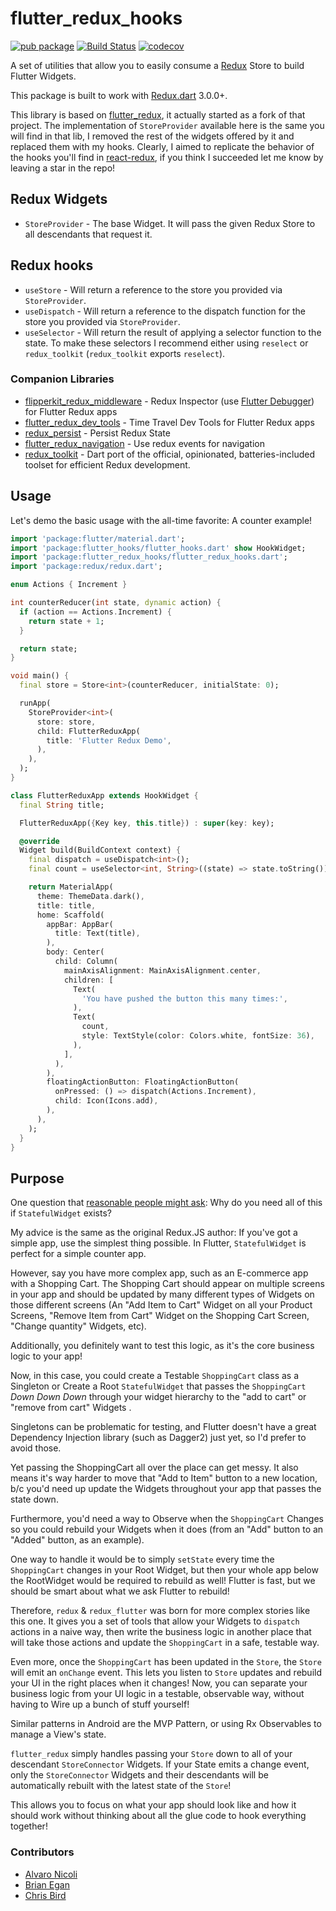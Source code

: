# flutter_redux_hooks

[![pub package](https://img.shields.io/pub/v/flutter_redux_hooks.svg)](https://pub.dartlang.org/packages/flutter_redux_hooks)
[![Build Status](https://travis-ci.com/mrnkr/flutter_redux_hooks.svg?branch=master)](https://travis-ci.com/mrnkr/flutter_redux_hooks)
[![codecov](https://codecov.io/gh/mrnkr/flutter_redux_hooks/branch/master/graph/badge.svg)](https://codecov.io/gh/mrnkr/flutter_redux_hooks)

A set of utilities that allow you to easily consume a [Redux](https://pub.dartlang.org/packages/redux) Store to build Flutter Widgets.

This package is built to work with [Redux.dart](https://pub.dartlang.org/packages/redux) 3.0.0+.

This library is based on [flutter_redux](https://github.com/brianegan/flutter_redux), it actually started as a fork of that project. The implementation of `StoreProvider` available here is the same you will find in that lib, I removed the rest of the widgets offered by it and replaced them with my hooks. Clearly, I aimed to replicate the behavior of the hooks you'll find in [react-redux](https://github.com/reduxjs/react-redux), if you think I succeeded let me know by leaving a star in the repo!

## Redux Widgets

* `StoreProvider` - The base Widget. It will pass the given Redux Store to all descendants that request it.

## Redux hooks

* `useStore` - Will return a reference to the store you provided via `StoreProvider`.
* `useDispatch` - Will return a reference to the dispatch function for the store you provided via `StoreProvider`.
* `useSelector` - Will return the result of applying a selector function to the state. To make these selectors I recommend either using `reselect` or `redux_toolkit` (`redux_toolkit` exports `reselect`).
  
### Companion Libraries

* [flipperkit_redux_middleware](https://pub.dartlang.org/packages/flipperkit_redux_middleware) - Redux Inspector (use [Flutter Debugger](https://github.com/blankapp/flutter-debugger)) for Flutter Redux apps
* [flutter_redux_dev_tools](https://pub.dartlang.org/packages/flutter_redux_dev_tools) - Time Travel Dev Tools for Flutter Redux apps
* [redux_persist](https://github.com/Cretezy/redux_persist) - Persist Redux State
* [flutter_redux_navigation](https://github.com/flutterings/flutter_redux_navigation) - Use redux events for navigation
* [redux_toolkit](https://github.com/mrnkr/redux_toolkit) - Dart port of the official, opinionated, batteries-included toolset for efficient Redux development.

## Usage

Let's demo the basic usage with the all-time favorite: A counter example!

```dart
import 'package:flutter/material.dart';
import 'package:flutter_hooks/flutter_hooks.dart' show HookWidget;
import 'package:flutter_redux_hooks/flutter_redux_hooks.dart';
import 'package:redux/redux.dart';

enum Actions { Increment }

int counterReducer(int state, dynamic action) {
  if (action == Actions.Increment) {
    return state + 1;
  }

  return state;
}

void main() {
  final store = Store<int>(counterReducer, initialState: 0);

  runApp(
    StoreProvider<int>(
      store: store,
      child: FlutterReduxApp(
        title: 'Flutter Redux Demo',
      ),
    ),
  );
}

class FlutterReduxApp extends HookWidget {
  final String title;

  FlutterReduxApp({Key key, this.title}) : super(key: key);

  @override
  Widget build(BuildContext context) {
    final dispatch = useDispatch<int>();
    final count = useSelector<int, String>((state) => state.toString());

    return MaterialApp(
      theme: ThemeData.dark(),
      title: title,
      home: Scaffold(
        appBar: AppBar(
          title: Text(title),
        ),
        body: Center(
          child: Column(
            mainAxisAlignment: MainAxisAlignment.center,
            children: [
              Text(
                'You have pushed the button this many times:',
              ),
              Text(
                count,
                style: TextStyle(color: Colors.white, fontSize: 36),
              ),
            ],
          ),
        ),
        floatingActionButton: FloatingActionButton(
          onPressed: () => dispatch(Actions.Increment),
          child: Icon(Icons.add),
        ),
      ),
    );
  }
}
```

## Purpose

One question that [reasonable people might ask](https://www.reddit.com/r/FlutterDev/comments/6vscdy/a_set_of_utilities_that_allow_you_to_easily/dm3ll7d/): Why do you need all of this if `StatefulWidget` exists?

My advice is the same as the original Redux.JS author: If you've got a simple app, use the simplest thing possible. In Flutter, `StatefulWidget` is perfect for a simple counter app.

However, say you have more complex app, such as an E-commerce app with a Shopping Cart. The Shopping Cart should appear on multiple screens in your app and should be updated by many different types of Widgets on those different screens (An "Add Item to Cart" Widget on all your Product Screens, "Remove Item from Cart" Widget on the Shopping Cart Screen, "Change quantity" Widgets, etc).

Additionally, you definitely want to test this logic, as it's the core business logic to your app!

Now, in this case, you could create a Testable `ShoppingCart` class as a Singleton or Create a Root `StatefulWidget` that passes the `ShoppingCart` *Down Down Down* through your widget hierarchy to the "add to cart" or "remove from cart" Widgets .

Singletons can be problematic for testing, and Flutter doesn't have a great Dependency Injection library (such as Dagger2) just yet, so I'd prefer to avoid those.

Yet passing the ShoppingCart all over the place can get messy. It also means it's way harder to move that "Add to Item" button to a new location, b/c you'd need up update the Widgets throughout your app that passes the state down.

Furthermore, you'd need a way to Observe when the `ShoppingCart` Changes so you could rebuild your Widgets when it does (from an "Add" button to an "Added" button, as an example).

One way to handle it would be to simply `setState` every time the `ShoppingCart` changes in your Root Widget, but then your whole app below the RootWidget would be required to rebuild as well! Flutter is fast, but we should be smart about what we ask Flutter to rebuild!

Therefore, `redux` & `redux_flutter` was born for more complex stories like this one. It gives you a set of tools that allow your Widgets to `dispatch` actions in a naive way, then write the business logic in another place that will take those actions and update the `ShoppingCart` in a safe, testable way.

Even more, once the `ShoppingCart` has been updated in the `Store`, the `Store` will emit an `onChange` event. This lets you listen to `Store` updates and rebuild your UI in the right places when it changes! Now, you can separate your business logic from your UI logic in a testable, observable way, without having to Wire up a bunch of stuff yourself!

Similar patterns in Android are the MVP Pattern, or using Rx Observables to manage a View's state.

`flutter_redux` simply handles passing your `Store` down to all of your descendant `StoreConnector` Widgets. If your State emits a change event, only the `StoreConnector` Widgets and their descendants will be automatically rebuilt with the latest state of the `Store`!

This allows you to focus on what your app should look like and how it should work without thinking about all the glue code to hook everything together!

### Contributors

* [Alvaro Nicoli](https://github.com/mrnkr)
* [Brian Egan](https://github.com/brianegan)
* [Chris Bird](https://github.com/chrisabird)
